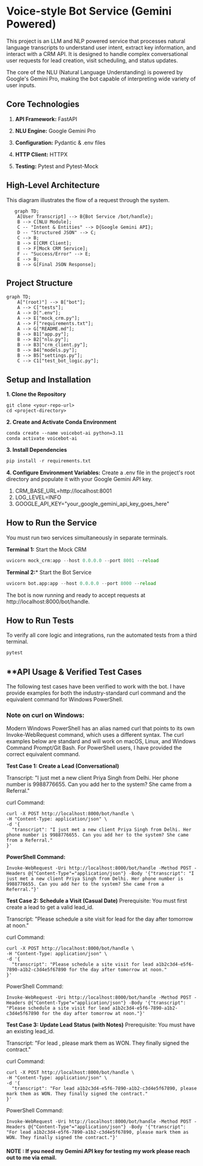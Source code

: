 # **Voice-style Bot Service (Gemini Powered)**
This project is an LLM and NLP powered service that processes natural language transcripts to understand user intent, extract key information, and interact with a CRM API. It is designed to handle complex conversational user requests for lead creation, visit scheduling, and status updates.

The core of the NLU (Natural Language Understanding) is powered by Google's Gemini Pro, making the bot capable of interpreting wide variety of user inputs.

## **Core Technologies**
1. **API Framework:** FastAPI

2. **NLU Engine:** Google Gemini Pro

3. **Configuration:** Pydantic & .env files

4. **HTTP Client:** HTTPX

5. **Testing:** Pytest and Pytest-Mock

## **High-Level Architecture**
This diagram illustrates the flow of a request through the system.
```mermaid
   graph TD;
    A[User Transcript] --> B{Bot Service /bot/handle};
    B --> C[NLU Module];
    C -- "Intent & Entities" --> D{Google Gemini API};
    D -- "Structured JSON" --> C;
    C --> B;
    B --> E[CRM Client];
    E --> F[Mock CRM Service];
    F -- "Success/Error" --> E;
    E --> B;
    B --> G[Final JSON Response];
```

## **Project Structure**
```mermaid
graph TD;
    A["(root)"] --> B["bot"];
    A --> C["tests"];
    A --> D[".env"];
    A --> E["mock_crm.py"];
    A --> F["requirements.txt"];
    A --> G["README.md"];
    B --> B1["app.py"];
    B --> B2["nlu.py"];
    B --> B3["crm_client.py"];
    B --> B4["models.py"];
    B --> B5["settings.py"];
    C --> C1["test_bot_logic.py"];
```

## **Setup and Installation**
**1. Clone the Repository**
   ```git
   git clone <your-repo-url>
   cd <project-directory>
```

**2. Create and Activate Conda Environment**
```conda
conda create --name voicebot-ai python=3.11
conda activate voicebot-ai
```

**3. Install Dependencies**
  ```python
  pip install -r requirements.txt
```

**4. Configure Environment Variables:** Create a .env file in the project's root directory and populate it with your Google Gemini API key.
  1. CRM_BASE_URL=http://localhost:8001
  2. LOG_LEVEL=INFO
  3. GOOGLE_API_KEY="your_google_gemini_api_key_goes_here"

## **How to Run the Service**
You must run two services simultaneously in separate terminals.

**Terminal 1:** Start the Mock CRM
```python
uvicorn mock_crm:app --host 0.0.0.0 --port 8001 --reload
```
**Terminal 2:*** Start the Bot Service
```python
uvicorn bot.app:app --host 0.0.0.0 --port 8000 --reload
```
The bot is now running and ready to accept requests at http://localhost:8000/bot/handle.

## **How to Run Tests**
To verify all core logic and integrations, run the automated tests from a third terminal.
```python
pytest
```
## **API Usage & Verified Test Cases
The following test cases have been verified to work with the bot. I have provide examples for both the industry-standard curl command and the equivalent command for Windows PowerShell.

### **Note on curl on Windows:** 
Modern Windows PowerShell has an alias named curl that points to its own Invoke-WebRequest command, which uses a different syntax. The curl examples below are standard and will work on macOS, Linux, and Windows Command Prompt/Git Bash. For PowerShell users, I have provided the correct equivalent command.

**Test Case 1: Create a Lead (Conversational)**

Transcript: "I just met a new client Priya Singh from Delhi. Her phone number is 9988776655. Can you add her to the system? She came from a Referral."

curl Command:
```curl
curl -X POST http://localhost:8000/bot/handle \
-H "Content-Type: application/json" \
-d '{
  "transcript": "I just met a new client Priya Singh from Delhi. Her phone number is 9988776655. Can you add her to the system? She came from a Referral."
}'
```


**PowerShell Command:**
```shell
Invoke-WebRequest -Uri http://localhost:8000/bot/handle -Method POST -Headers @{"Content-Type"="application/json"} -Body '{"transcript": "I just met a new client Priya Singh from Delhi. Her phone number is 9988776655. Can you add her to the system? She came from a Referral."}'
```


**Test Case 2: Schedule a Visit (Casual Date)**
Prerequisite: You must first create a lead to get a valid lead_id.

Transcript: "Please schedule a site visit for lead <your-lead-id> for the day after tomorrow at noon."

curl Command:
```curl
curl -X POST http://localhost:8000/bot/handle \
-H "Content-Type: application/json" \
-d '{
  "transcript": "Please schedule a site visit for lead a1b2c3d4-e5f6-7890-a1b2-c3d4e5f67890 for the day after tomorrow at noon."
}'
```


PowerShell Command:
```shell
Invoke-WebRequest -Uri http://localhost:8000/bot/handle -Method POST -Headers @{"Content-Type"="application/json"} -Body '{"transcript": "Please schedule a site visit for lead a1b2c3d4-e5f6-7890-a1b2-c3d4e5f67890 for the day after tomorrow at noon."}'
```

**Test Case 3: Update Lead Status (with Notes)**
Prerequisite: You must have an existing lead_id.

Transcript: "For lead <your-lead-id>, please mark them as WON. They finally signed the contract."

curl Command:
```curl
curl -X POST http://localhost:8000/bot/handle \
-H "Content-Type: application/json" \
-d '{
  "transcript": "For lead a1b2c3d4-e5f6-7890-a1b2-c3d4e5f67890, please mark them as WON. They finally signed the contract."
}'
```


PowerShell Command:
```shell
Invoke-WebRequest -Uri http://localhost:8000/bot/handle -Method POST -Headers @{"Content-Type"="application/json"} -Body '{"transcript": "For lead a1b2c3d4-e5f6-7890-a1b2-c3d4e5f67890, please mark them as WON. They finally signed the contract."}'
```

#### **NOTE : If you need my Gemini API key for testing my work please reach out to me via email.**
